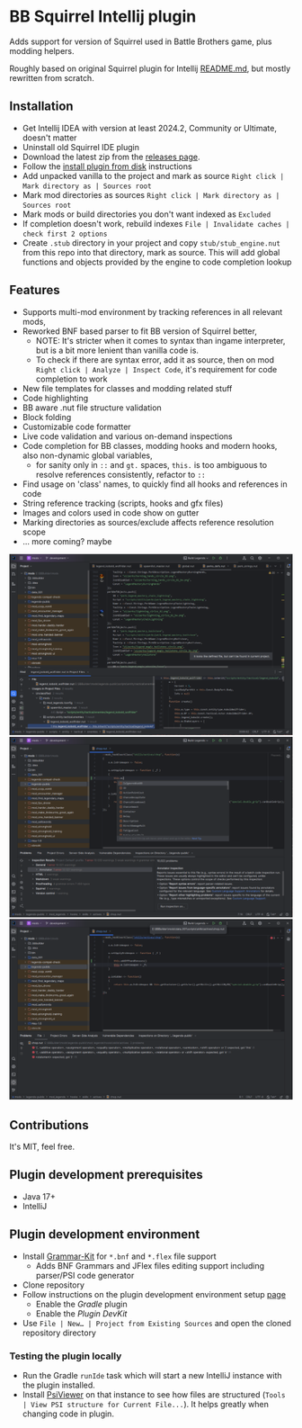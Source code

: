 # BB Squirrel Intellij plugin

Adds support for version of Squirrel used in Battle Brothers game, plus modding helpers.

Roughly based on original Squirrel plugin for Intellij [README.md](ORIGINAL_README.md), but mostly rewritten from scratch.

## Installation

* Get Intellij IDEA with version at least 2024.2, Community or Ultimate, doesn't matter
* Uninstall old Squirrel IDE plugin
* Download the latest zip from the [releases page](../../releases).
* Follow the [install plugin from disk](https://www.jetbrains.com/help/idea/managing-plugins.html) instructions
* Add unpacked vanilla to the project and mark as source `Right click | Mark directory as | Sources root`
* Mark mod directories as sources `Right click | Mark directory as | Sources root`
* Mark mods or build directories you don't want indexed as `Excluded`
* If completion doesn't work, rebuild indexes `File | Invalidate caches | check first 2 options `
* Create `.stub` directory in your project and copy `stub/stub_engine.nut` from this repo into that directory, mark as source. This will add global functions and objects provided by the engine to code completion lookup

## Features

- Supports multi-mod environment by tracking references in all relevant mods,
- Reworked BNF based parser to fit BB version of Squirrel better,
    - NOTE: It's stricter when it comes to syntax than ingame interpreter, but is a bit more lenient than vanilla code is.
    - To check if there are syntax error, add it as source, then on mod `Right click | Analyze | Inspect Code`, it's requirement for code completion to work
- New file templates for classes and modding related stuff
- Code highlighting
- BB aware .nut file structure validation
- Block folding
- Customizable code formatter
- Live code validation and various on-demand inspections
- Code completion for BB classes, modding hooks and modern hooks, also non-dynamic global variables,
    - for sanity only in `::` and `gt.` spaces, `this.` is too ambiguous to resolve references consistently, refactor to `::`
- Find usage on 'class' names, to quickly find all hooks and references in code
- String reference tracking (scripts, hooks and gfx files)
- Images and colors used in code show on gutter
- Marking directories as sources/exclude affects reference resolution scope
- ... more coming? maybe

<img src="doc/img0.png">
<img src="doc/img1.png">
<img src="doc/img2.png">

## Contributions

It's MIT, feel free.

## Plugin development prerequisites

* Java 17+
* IntelliJ

## Plugin development environment

* Install [Grammar-Kit](https://plugins.jetbrains.com/plugin/6606-grammar-kit) for `*.bnf` and `*.flex` file support
  * Adds BNF Grammars and JFlex files editing support including parser/PSI code generator
* Clone repository
* Follow instructions on the plugin development environment setup [page](https://www.jetbrains.org/intellij/sdk/docs/tutorials/build_system/prerequisites.html)
  * Enable the *Gradle* plugin
  * Enable the *Plugin DevKit*
* Use `File | New… | Project from Existing Sources` and open the cloned repository directory

### Testing the plugin locally

* Run the Gradle `runIde` task which will start a new IntelliJ instance with the plugin installed.
* Install [PsiViewer](https://plugins.jetbrains.com/plugin/227-psiviewer) on that instance to see how files are structured (`Tools | View PSI structure for Current File...`). It helps greatly when changing code in plugin.
